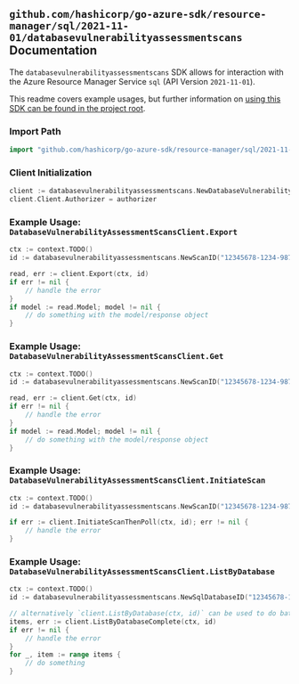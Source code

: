 
## `github.com/hashicorp/go-azure-sdk/resource-manager/sql/2021-11-01/databasevulnerabilityassessmentscans` Documentation

The `databasevulnerabilityassessmentscans` SDK allows for interaction with the Azure Resource Manager Service `sql` (API Version `2021-11-01`).

This readme covers example usages, but further information on [using this SDK can be found in the project root](https://github.com/hashicorp/go-azure-sdk/tree/main/docs).

### Import Path

```go
import "github.com/hashicorp/go-azure-sdk/resource-manager/sql/2021-11-01/databasevulnerabilityassessmentscans"
```


### Client Initialization

```go
client := databasevulnerabilityassessmentscans.NewDatabaseVulnerabilityAssessmentScansClientWithBaseURI("https://management.azure.com")
client.Client.Authorizer = authorizer
```


### Example Usage: `DatabaseVulnerabilityAssessmentScansClient.Export`

```go
ctx := context.TODO()
id := databasevulnerabilityassessmentscans.NewScanID("12345678-1234-9876-4563-123456789012", "example-resource-group", "serverValue", "databaseValue", "scanIdValue")

read, err := client.Export(ctx, id)
if err != nil {
	// handle the error
}
if model := read.Model; model != nil {
	// do something with the model/response object
}
```


### Example Usage: `DatabaseVulnerabilityAssessmentScansClient.Get`

```go
ctx := context.TODO()
id := databasevulnerabilityassessmentscans.NewScanID("12345678-1234-9876-4563-123456789012", "example-resource-group", "serverValue", "databaseValue", "scanIdValue")

read, err := client.Get(ctx, id)
if err != nil {
	// handle the error
}
if model := read.Model; model != nil {
	// do something with the model/response object
}
```


### Example Usage: `DatabaseVulnerabilityAssessmentScansClient.InitiateScan`

```go
ctx := context.TODO()
id := databasevulnerabilityassessmentscans.NewScanID("12345678-1234-9876-4563-123456789012", "example-resource-group", "serverValue", "databaseValue", "scanIdValue")

if err := client.InitiateScanThenPoll(ctx, id); err != nil {
	// handle the error
}
```


### Example Usage: `DatabaseVulnerabilityAssessmentScansClient.ListByDatabase`

```go
ctx := context.TODO()
id := databasevulnerabilityassessmentscans.NewSqlDatabaseID("12345678-1234-9876-4563-123456789012", "example-resource-group", "serverValue", "databaseValue")

// alternatively `client.ListByDatabase(ctx, id)` can be used to do batched pagination
items, err := client.ListByDatabaseComplete(ctx, id)
if err != nil {
	// handle the error
}
for _, item := range items {
	// do something
}
```
